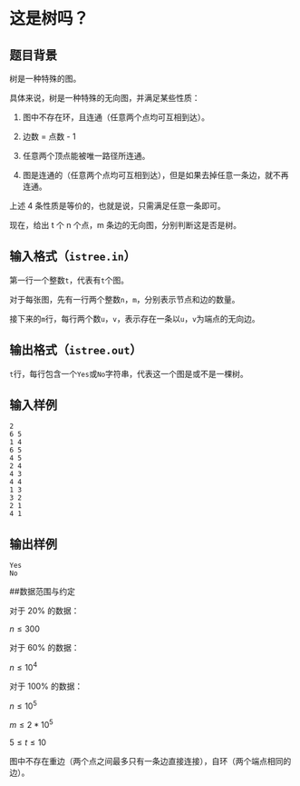 # 这是树吗？

## 题目背景

树是一种特殊的图。

具体来说，树是一种特殊的无向图，并满足某些性质：

1. 图中不存在环，且连通（任意两个点均可互相到达）。

2. 边数 = 点数 - 1

3. 任意两个顶点能被唯一路径所连通。

4. 图是连通的（任意两个点均可互相到达），但是如果去掉任意一条边，就不再连通。

上述 4 条性质是等价的，也就是说，只需满足任意一条即可。

现在，给出 t 个 n 个点，m 条边的无向图，分别判断这是否是树。

## 输入格式（`istree.in`）

第一行一个整数`t`，代表有`t`个图。

对于每张图，先有一行两个整数`n`，`m`，分别表示节点和边的数量。

接下来的`m`行，每行两个数`u`，`v`，表示存在一条以`u`，`v`为端点的无向边。

## 输出格式（`istree.out`）

`t`行，每行包含一个`Yes`或`No`字符串，代表这一个图是或不是一棵树。

## 输入样例

```
2
6 5
1 4
6 5
4 5
2 4
4 3
4 4
1 3
3 2
2 1
4 1
```

## 输出样例

```
Yes
No
```

##数据范围与约定

对于 20% 的数据：

$n \le 300$

对于 60% 的数据：

$n \le 10 ^ 4$

对于 100% 的数据：

$n \le 10 ^ 5$

$m \le 2 * 10 ^ 5$

$5 \le t \le 10$

图中不存在重边（两个点之间最多只有一条边直接连接），自环（两个端点相同的边）。
